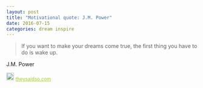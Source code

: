 ```yaml
---
layout: post
title: "Motivational quote: J.M. Power"
date: 2016-07-15
categories: dream inspire
---
```

> If you want to make your dreams come true, the first thing you have to do is wake up.

J.M. Power

<span style="z-index:50;font-size:0.9em;"><img src="https://theysaidso.com/branding/theysaidso.png" height="20" width="20" alt="theysaidso.com"/><a href="https://theysaidso.com" title="Powered by quotes from theysaidso.com" style="color: #9fcc25; margin-left: 4px; vertical-align: middle;">theysaidso.com</a></span>
